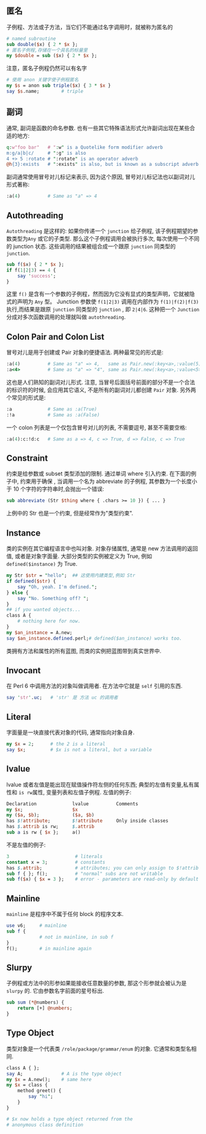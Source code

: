 
## 匿名

子例程、方法或子方法，当它们不能通过名字调用时，就被称为匿名的

```perl
# named subroutine
sub double($x) { 2 * $x };
# 匿名子例程,存储在一个具名的标量里
my $double = sub ($x) { 2 * $x };
```

注意，匿名子例程仍然可以有名字

```perl
# 使用 anon 关键字使子例程匿名
my $s = anon sub triple($x) { 3 * $x }
say $s.name;        # triple
```
## 副词

通常, 副词是函数的命名参数.  也有一些其它特殊语法形式允许副词出现在某些合适的地方:

```perl
q:w"foo bar"   # ":w" is a Quotelike form modifier adverb
m:g/a|b|c/     # ":g" is also
4 +> 5 :rotate # ":rotate" is an operator adverb
@h{3}:exists   # ":exists" is also, but is known as a subscript adverb
```
副词通常使用冒号对儿标记来表示, 因为这个原因, 冒号对儿标记法也以副词对儿形式著称:

```perl
:a(4)          # Same as "a" => 4
```

## Autothreading

`Autothreading` 是这样的: 如果你传递一个 `junction` 给子例程, 该子例程期望的参数类型为`Any` 或它的子类型. 那么这个子例程调用会被执行多次, 每次使用一个不同的 junction 状态. 这些调用的结果被组合成一个跟原 `junction` 同类型的 `junction`. 

```perl
sub f($x) { 2 * $x };
if f(1|2|3) == 4 {
    say 'success';
}
```

这里 `f()` 是含有一个参数的子例程，然而因为它没有显式的类型声明，它就被隐式的声明为 `Any` 型。 Junction 参数使 `f(1|2|3)` 调用在内部作为 `f(1)|f(2)|f(3)` 执行,而结果是跟原 `junction` 同类型的 `junction` , 即  `2|4|6`.  这种把一个 `Junction` 分成对多次函数调用的处理就叫做 `autothreading`.


## Colon Pair and Colon List

冒号对儿是用于创建或 Pair 对象的便捷语法. 两种最常见的形式是:

```perl
:a(4)          # Same as "a" => 4,   same as Pair.new(:key<a>,:value(5))
:a<4>          # Same as "a" => "4", same as Pair.new(:key<a>,:value<5>)
```

这也是人们熟知的副词对儿形式. 注意, 当冒号后面括号前面的部分不是一个合法的标识符的时候, 会应用其它语义, 不是所有的副词对儿都创建 `Pair` 对象.
另外两个常见的形式是:

```perl
:a             # Same as :a(True)
:!a            # Same as :a(False)
```

一个 colon 列表是一个仅包含冒号对儿的列表, 不需要逗号, 甚至不需要空格:

```perl
:a(4):c:!d:c   # Same as a => 4, c => True, d => False, c => True
```

## Constraint

约束是给参数或 subset 类型添加的限制. 通过单词 where 引入约束. 在下面的例子中, 约束用于确保 , 当调用一个名为 abbreviate 的子例程, 其参数为一个长度小于 10 个字符的字符串时,会抛出一个错误:

```perl
sub abbreviate (Str $thing where { .chars >= 10 }) { ... }
```

上例中的 Str 也是一个约束, 但是经常作为"类型约束".

## Instance

类的实例在其它编程语言中也叫对象. 对象存储属性, 通常是 new 方法调用的返回值, 或者是对象字面量.
大部分类型的实例被定义为 True, 例如 `defined($instance)` 为 True.

```perl
my Str $str = "hello";  ## 这使用内建类型,例如 Str
if defined($str) {
    say "Oh, yeah. I'm defined.";
} else {
    say "No. Something off? ";
}
## if you wanted objects...
class A {
    # nothing here for now.
}
my $an_instance = A.new;
say $an_instance.defined.perl;# defined($an_instance) works too.
```
类拥有方法和属性的所有蓝图, 而类的实例把蓝图带到真实世界中.

## Invocant

在 Perl 6 中调用方法的对象叫做调用者. 在方法中它就是 `self` 引用的东西.

```perl
say 'str'.uc;   # 'str' 是 方法 uc 的调用者
```

## Literal

字面量是一块直接代表对象的代码, 通常指向对象自身.

```perl
my $x = 2;      # the 2 is a literal
say $x;         # $x is not a literal, but a variable
```

## lvalue

 lvalue 或者左值是能出现在赋值操作符左侧的任何东西; 典型的左值有变量,私有属性和 `is rw`属性, 变量列表和左值子例程.
左值的例子:

```perl
Declaration             lvalue          Comments
my $x;                  $x
my ($a, $b);            ($a, $b)
has $!attribute;        $!attribute     Only inside classes
has $.attrib is rw;     $.attrib
sub a is rw { $x };     a()
```
不是左值的例子:

```perl
3                        # literals
constant x = 3;          # constants
has $.attrib;            # attributes; you can only assign to $!attrib
sub f { }; f();          # "normal" subs are not writable
sub f($x) { $x = 3 };    # error - parameters are read-only by default
```

## Mainline

`mainline` 是程序中不属于任何 block 的程序文本.

```perl
use v6;     # mainline
sub f {
            # not in mainline, in sub f
}
f();        # in mainline again
```

## Slurpy

子例程或方法中的形参如果能接收任意数量的参数, 那这个形参就会被认为是 `slurpy` 的. 它由参数名字前面的星号标出.

```perl
sub sum (*@numbers) {
    return [+] @numbers;
}
```

## Type Object

类型对象是一个代表类 `/role/package/grammar/enum` 的对象. 它通常和类型名相同.

```perl
class A { };
say A;              # A is the type object
my $x = A.new();    # same here
my $x = class {
    method greet() {
        say "hi";
    }
}

# $x now holds a type object returned from the
# anonymous class definition
```

